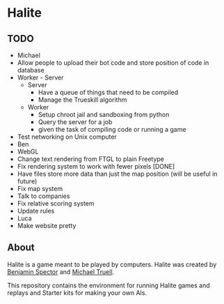 # Halite

## TODO
- Michael
 - Allow people to upload their bot code and store position of code in database
 - Worker - Server
   - Server
     - Have a queue of things that need to be compiled
      - Manage the Trueskill algorithm
    - Worker
      - Setup chroot jail and sandboxing from python
       - Query the server for a job
       - given the task of compiling code or running a game
 - Test networking on Unix computer
- Ben
 - WebGL
 - Change text rendering from FTGL to plain Freetype
 - Fix rendering system to work with fewer pixels [DONE]
 - Have files store more data than just the map position (will be useful in future)
 - Fix map system
 - Talk to companies
 - Fix relative scoring system
 - Update rules
- Luca
 - Make website pretty

## About
Halite is a game meant to be played by computers. Halite was created by [Benjamin Spector](https://github.com/Sydriax "Benjamin Spector") and [Michael Truell](https://github.com/truell20 "Michael Truell").

This repository contains the environment for running Halite games and replays and Starter kits for making your own AIs.
